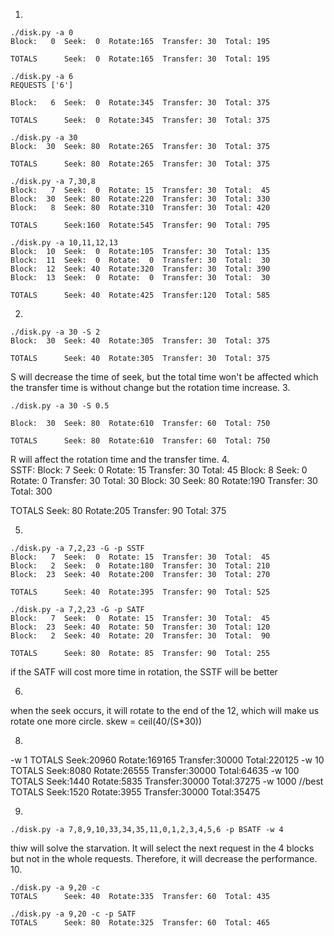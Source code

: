 1.  
```
./disk.py -a 0
Block:   0  Seek:  0  Rotate:165  Transfer: 30  Total: 195

TOTALS      Seek:  0  Rotate:165  Transfer: 30  Total: 195
```
```
./disk.py -a 6
REQUESTS ['6']

Block:   6  Seek:  0  Rotate:345  Transfer: 30  Total: 375

TOTALS      Seek:  0  Rotate:345  Transfer: 30  Total: 375
```
```
./disk.py -a 30
Block:  30  Seek: 80  Rotate:265  Transfer: 30  Total: 375

TOTALS      Seek: 80  Rotate:265  Transfer: 30  Total: 375
```
```
./disk.py -a 7,30,8
Block:   7  Seek:  0  Rotate: 15  Transfer: 30  Total:  45
Block:  30  Seek: 80  Rotate:220  Transfer: 30  Total: 330
Block:   8  Seek: 80  Rotate:310  Transfer: 30  Total: 420

TOTALS      Seek:160  Rotate:545  Transfer: 90  Total: 795
```
```
./disk.py -a 10,11,12,13
Block:  10  Seek:  0  Rotate:105  Transfer: 30  Total: 135
Block:  11  Seek:  0  Rotate:  0  Transfer: 30  Total:  30
Block:  12  Seek: 40  Rotate:320  Transfer: 30  Total: 390
Block:  13  Seek:  0  Rotate:  0  Transfer: 30  Total:  30

TOTALS      Seek: 40  Rotate:425  Transfer:120  Total: 585
```
2.  
```
./disk.py -a 30 -S 2
Block:  30  Seek: 40  Rotate:305  Transfer: 30  Total: 375

TOTALS      Seek: 40  Rotate:305  Transfer: 30  Total: 375
```
S will decrease the time of seek, but the total time won't be affected which the transfer time is without change but the rotation time increase.
3.  
```
./disk.py -a 30 -S 0.5

Block:  30  Seek: 80  Rotate:610  Transfer: 60  Total: 750

TOTALS      Seek: 80  Rotate:610  Transfer: 60  Total: 750
```
R will affect the rotation time and the transfer time.
4.  
SSTF:
Block:   7  Seek:  0  Rotate: 15  Transfer: 30  Total:  45
Block:   8  Seek:  0  Rotate:  0  Transfer: 30  Total:  30
Block:  30  Seek: 80  Rotate:190  Transfer: 30  Total: 300

TOTALS      Seek: 80  Rotate:205  Transfer: 90  Total: 375


5.  
```
./disk.py -a 7,2,23 -G -p SSTF
Block:   7  Seek:  0  Rotate: 15  Transfer: 30  Total:  45
Block:   2  Seek:  0  Rotate:180  Transfer: 30  Total: 210
Block:  23  Seek: 40  Rotate:200  Transfer: 30  Total: 270

TOTALS      Seek: 40  Rotate:395  Transfer: 90  Total: 525
```
```
./disk.py -a 7,2,23 -G -p SATF
Block:   7  Seek:  0  Rotate: 15  Transfer: 30  Total:  45
Block:  23  Seek: 40  Rotate: 50  Transfer: 30  Total: 120
Block:   2  Seek: 40  Rotate: 20  Transfer: 30  Total:  90

TOTALS      Seek: 80  Rotate: 85  Transfer: 90  Total: 255
```
if the SATF will cost more time in rotation, the SSTF will be better

6.  
when the seek occurs, it will rotate to the end of the 12, which will make us rotate one more circle.
skew = ceil(40/(S*30))

8.  
-w 1
TOTALS      Seek:20960  Rotate:169165  Transfer:30000  Total:220125
-w 10
TOTALS      Seek:8080  Rotate:26555  Transfer:30000  Total:64635
-w 100
TOTALS      Seek:1440  Rotate:5835  Transfer:30000  Total:37275
-w 1000 //best
TOTALS      Seek:1520  Rotate:3955  Transfer:30000  Total:35475

9.  
```
./disk.py -a 7,8,9,10,33,34,35,11,0,1,2,3,4,5,6 -p BSATF -w 4
```
thiw will solve the starvation. It will select the next request in the 4 blocks but not in the whole requests. Therefore, it will decrease the performance.
10. 
```
./disk.py -a 9,20 -c 
TOTALS      Seek: 40  Rotate:335  Transfer: 60  Total: 435
```
```
./disk.py -a 9,20 -c -p SATF
TOTALS      Seek: 80  Rotate:325  Transfer: 60  Total: 465
```


